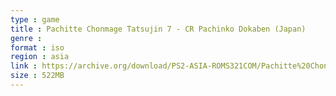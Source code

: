 ```yaml
---
type : game
title : Pachitte Chonmage Tatsujin 7 - CR Pachinko Dokaben (Japan)
genre : 
format : iso
region : asia
link : https://archive.org/download/PS2-ASIA-ROMS321COM/Pachitte%20Chonmage%20Tatsujin%207%20-%20CR%20Pachinko%20Dokaben%20%28Japan%29.7z
size : 522MB
---
```

